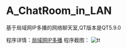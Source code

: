 # A_ChatRoom_in_LAN
基于局域网IP多播的网络聊天室,QT版本是QT5.9.0

程序详情：[局域网IP多播](http://mybules.com/?p=205)
程序截图：
![tt](http://mybules.com/wp-content/uploads/2019/12/%E6%8D%95%E8%8E%B7-2.png)
